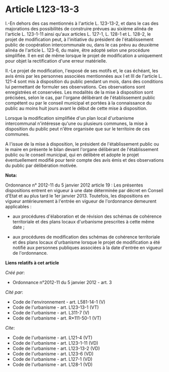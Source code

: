 # Article L123-13-3

I.-En dehors des cas mentionnés à l'article L. 123-13-2, et dans le cas des majorations des possibilités de construire
prévues au sixième alinéa de l'article L. 123-1-11 ainsi qu'aux articles L. 127-1, L. 128-1 et L. 128-2, le projet de
modification peut, à l'initiative du président de l'établissement public de coopération intercommunale ou, dans le cas prévu
au deuxième alinéa de l'article L. 123-6, du maire, être adopté selon une procédure simplifiée. Il en est de même lorsque le
projet de modification a uniquement pour objet la rectification d'une erreur matérielle. 

II.-Le projet de modification, l'exposé de ses motifs et, le cas échéant, les avis émis par les personnes associées
mentionnées aux I et III de l'article L. 121-4 sont mis à disposition du public pendant un mois, dans des conditions lui
permettant de formuler ses observations. Ces observations sont enregistrées et conservées. Les modalités de la mise à
disposition sont précisées, selon le cas, par l'organe délibérant de l'établissement public compétent ou par le conseil
municipal et portées à la connaissance du public au moins huit jours avant le début de cette mise à disposition. 

Lorsque la modification simplifiée d'un plan local d'urbanisme intercommunal n'intéresse qu'une ou plusieurs communes, la
mise à disposition du public peut n'être organisée que sur le territoire de ces communes. 

A l'issue de la mise à disposition, le président de l'établissement public ou le maire en présente le bilan devant l'organe
délibérant de l'établissement public ou le conseil municipal, qui en délibère et adopte le projet éventuellement modifié pour
tenir compte des avis émis et des observations du public par délibération motivée.

**Nota:**

Ordonnance n° 2012-11 du 5 janvier 2012 article 19 : Les présentes dispositions entrent en vigueur à une date déterminée par
décret en Conseil d'Etat et au plus tard le 1er janvier 2013. Toutefois, les dispositions en vigueur antérieurement à
l'entrée en vigueur de l'ordonnance demeurent applicables :

- aux procédures d'élaboration et de révision des schémas de cohérence territoriale et des plans locaux d'urbanisme
prescrites à cette même date ;

- aux procédures de modification des schémas de cohérence territoriale et des plans locaux d'urbanisme lorsque le projet de
modification a été notifié aux personnes publiques associées à la date d'entrée en vigueur de l'ordonnance.

**Liens relatifs à cet article**

_Créé par_:

  - Ordonnance n°2012-11 du 5 janvier 2012 - art. 3

_Cité par_:

  - Code de l'environnement - art. L581-14-1 (V)
  - Code de l'urbanisme - art. L123-13-1 (VT)
  - Code de l'urbanisme - art. L311-7 (V)
  - Code de l'urbanisme - art. R*111-50-1 (VT)

_Cite_:

  - Code de l'urbanisme - art. L121-4 (VT)
  - Code de l'urbanisme - art. L123-1-11 (VD)
  - Code de l'urbanisme - art. L123-13-2 (VD)
  - Code de l'urbanisme - art. L123-6 (VD)
  - Code de l'urbanisme - art. L127-1 (VD)
  - Code de l'urbanisme - art. L128-1 (VD)
